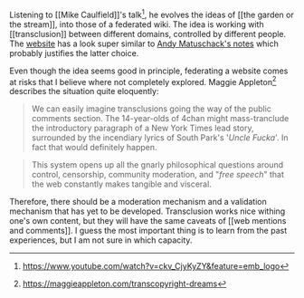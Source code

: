 Listening to [[Mike Caulfield]]'s talk[^1], he evolves the ideas of [[the garden or the stream]], into those of a federated wiki. The idea is working with [[transclusion]] between different domains, controlled by different people. The [website](http://fed.wiki.org/view/federated-wiki) has a look super similar to [Andy Matuschack's notes](https://notes.andymatuschak.org) which probably justifies the latter choice. 

Even though the idea seems good in principle, federating a website comes at risks that I believe where not completely explored. Maggie Appleton[^2] describes the situation quite eloquently:

> We can easily imagine transclusions going the way of the public comments section. The 14-year-olds of 4chan might mass-tranclude the introductory paragraph of a New York Times lead story, surrounded by the incendiary lyrics of South Park's '_Uncle Fucka_'. In fact that would definitely happen.
    
> This system opens up all the gnarly philosophical questions around control, censorship, community moderation, and "_free speech_" that the web constantly makes tangible and visceral.

Therefore, there should be a moderation mechanism and a validation mechanism that has yet to be developed. Transclusion works nice withing one's own content, but they will have the same caveats of [[web mentions and comments]]. I guess the most important thing is to learn from the past experiences, but I am not sure in which capacity. 

[^1]: https://www.youtube.com/watch?v=ckv_CjyKyZY&feature=emb_logo
[^2]: https://maggieappleton.com/transcopyright-dreams